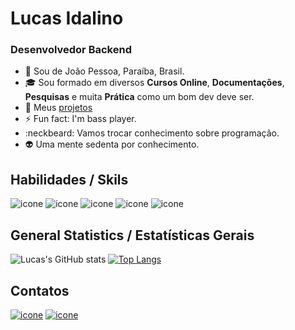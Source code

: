 # Lucas Idalino
### Desenvolvedor Backend

- :pushpin: Sou de João Pessoa, Paraíba, Brasil.
- :mortar_board: Sou formado em diversos **Cursos Online**, **Documentações**, **Pesquisas** e muita **Prática** como um bom dev deve ser.
- :open_file_folder: Meus [projetos](https://github.com/stars/LucasIdalino/lists/meus-projetos)
- ⚡ Fun fact: I'm bass player.
- :neckbeard: Vamos trocar conhecimento sobre programação.
- :alien: Uma mente sedenta por conhecimento.


## Habilidades / Skils

![icone](https://img.shields.io/badge/Linux_Mint-87CF3E?style=for-the-badge&logo=linux-mint&logoColor=white)
![icone](https://img.shields.io/badge/Python-14354C?style=for-the-badge&logo=python&logoColor=white)
![icone](https://img.shields.io/badge/Django-092E20?style=for-the-badge&logo=django&logoColor=white)
![icone](https://img.shields.io/badge/DJANGO-REST-ff1709?style=for-the-badge&logo=django&logoColor=white&color=ff1709&labelColor=black)
![icone](https://img.shields.io/badge/MySQL-00000F?style=for-the-badge&logo=mysql&logoColor=white)

## General Statistics / Estatísticas Gerais

![Lucas's GitHub stats](https://github-readme-stats.vercel.app/api?username=LucasIdalino&count_private=True&show_icons=true&theme=tokyonight)
[![Top Langs](https://github-readme-stats.vercel.app/api/top-langs/?username=LucasIdalino&layout=compact)](https://github.com/LucasIdalino/github-readme-stats)

## Contatos

[![icone](https://img.shields.io/badge/LinkedIn-0077B5?style=for-the-badge&logo=linkedin&logoColor=white)](https://www.linkedin.com/in/lucas-idalino-4197391bb/)
[![icone](https://img.shields.io/badge/Codewars-B1361E?style=for-the-badge&logo=Codewars&logoColor=white)](https://www.codewars.com/users/LucasIdalino)
